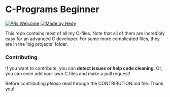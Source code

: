 # C-Programs Beginner
[![PRs Welcome](https://img.shields.io/badge/PRs-welcome-brightgreen.svg?style=flat-square)](http://makeapullrequest.com)  [![Made by Hedy](https://img.shields.io/badge/Made%20by-Hedy-green)](https://github.com/hedyhyry)

This repo contains most of all my C-files. Note that all of them are incredibly easy for an advanced C developer. For some more complicated files, they are in the 'big projects' folder.

### Contributing
If you want to contribute, you can **detect issues or help code cleaning**. 
Or, you can even add your own C files and make a pull request!

Before contributing *please* read through the CONTRIBUTION.md file. Thank you!